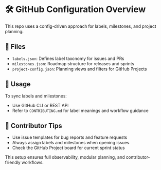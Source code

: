 # 🛠 GitHub Configuration Overview

This repo uses a config-driven approach for labels, milestones, and project planning.

## 📁 Files

- `labels.json`: Defines label taxonomy for issues and PRs
- `milestones.json`: Roadmap structure for releases and sprints
- `project-config.json`: Planning views and filters for GitHub Projects

## 🧪 Usage

To sync labels and milestones:
- Use GitHub CLI or REST API
- Refer to `CONTRIBUTING.md` for label meanings and workflow guidance

## 🤝 Contributor Tips

- Use issue templates for bug reports and feature requests
- Always assign labels and milestones when opening issues
- Check the GitHub Project board for current sprint status

This setup ensures full observability, modular planning, and contributor-friendly workflows.
